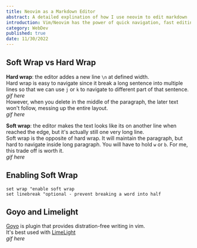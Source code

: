 ```yaml
---
title: Neovim as a Markdown Editor
abstract: A detailed explination of how I use neovim to edit markdown
introduction: Vim/Neovim has the power of quick navigation, fast editing etc. It's hard to go back to other markdown editors after using Neovim. However, Neovim doesn't look that good straigh out of the box. So here's my twists. 
category: WebDev
published: true
date: 11/30/2022
---
```


## Soft Wrap vs Hard Wrap 

**Hard wrap**: the editor addes a new line `\n` at defined width.  
Hard wrap is easy to navigate since it break a long sentence into multiple lines so that we can use `j` or `k` to navigate to different part of that sentence.  
*gif here*  
However, when you delete in the middle of the paragraph, the later text won't follow, messing up the entire layout.  
*gif here*  

**Soft wrap**: the editor makes the text looks like its on another line when reached the edge, but it's actually still one very long line.  
Soft wrap is the opposite of hard wrap. It will maintain the paragraph, but hard to navigate inside long paragraph. You will have to hold `w` or `b`. For me, this trade off is worth it.  
*gif here*

## Enabling Soft Wrap 

```vim
set wrap "enable soft wrap
set linebreak "optional - prevent breaking a word into half
```

## Goyo and Limelight 

[Goyo](https://github.com/junegunn/goyo.vim) is plugin that provides distration-free writing in vim.  
It's best used with [LimeLight](https://github.com/junegunn/limelight.vim)  
*gif here*  
